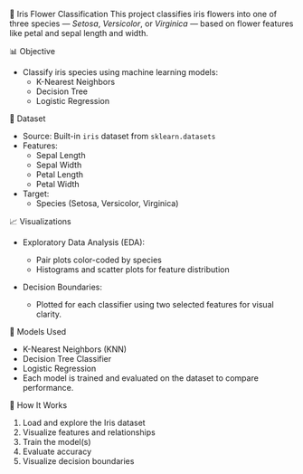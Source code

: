 🌸 Iris Flower Classification
This project classifies iris flowers into one of three species — *Setosa*, *Versicolor*, or *Virginica* — based on flower features like petal and sepal length and width.

📊 Objective
- Classify iris species using machine learning models:
  - K-Nearest Neighbors
  - Decision Tree
  - Logistic Regression

📂 Dataset
- Source: Built-in `iris` dataset from `sklearn.datasets`
- Features:
  - Sepal Length
  - Sepal Width
  - Petal Length
  - Petal Width
- Target:
  - Species (Setosa, Versicolor, Virginica)

📈 Visualizations
- Exploratory Data Analysis (EDA):
  - Pair plots color-coded by species
  - Histograms and scatter plots for feature distribution

- Decision Boundaries:
  - Plotted for each classifier using two selected features for visual clarity.

🧪 Models Used
- K-Nearest Neighbors (KNN)
- Decision Tree Classifier
- Logistic Regression
- Each model is trained and evaluated on the dataset to compare performance.


🧮 How It Works
1. Load and explore the Iris dataset
2. Visualize features and relationships
3. Train the model(s)
4. Evaluate accuracy
5. Visualize decision boundaries




